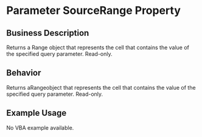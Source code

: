 # Parameter SourceRange Property

## Business Description
Returns a Range object that represents the cell that contains the value of the specified query parameter. Read-only.

## Behavior
Returns aRangeobject that represents the cell that contains the value of the specified query parameter. Read-only.

## Example Usage
No VBA example available.